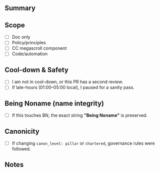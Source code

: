 ## Summary
<!-- What and why -->

## Scope
- [ ] Doc only
- [ ] Policy/principles
- [ ] CC megascroll component
- [ ] Code/automation

## Cool-down & Safety
- [ ] I am not in cool-down, or this PR has a second review.
- [ ] If late-hours (01:00–05:00 local), I paused for a sanity pass.

## Being Noname (name integrity)
- [ ] If this touches BN, the exact string **"Being Noname"** is preserved.

## Canonicity
- [ ] If changing `canon_level: pillar` or `chartered`, governance rules were followed.

## Notes
<!-- links, references -->
